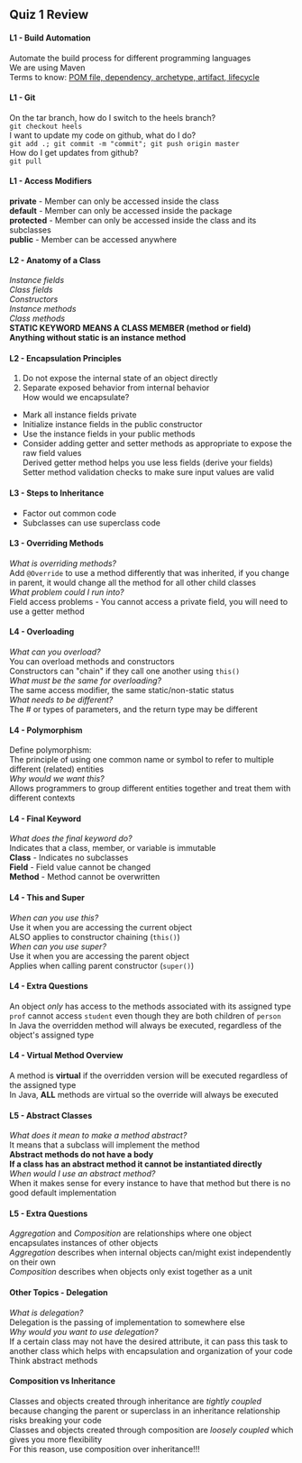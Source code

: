 ## Quiz 1 Review

#### L1 - Build Automation  
Automate the build process for different programming
languages  
We are using Maven  
Terms to know: [POM file, dependency, archetype, artifact,
lifecycle](https://github.com/cvunc/comp-notes/blob/main/COMP301/012721.md#maven)  

#### L1 - Git  
On the tar branch, how do I switch to the heels branch?  
`git checkout heels`  
I want to update my code on github, what do I do?  
`git add .; git commit -m "commit"; git push origin master`  
How do I get updates from github?  
`git pull`

#### L1 - Access Modifiers  
**private** - Member can only be accessed inside the class  
**default** - Member can only be accessed inside the package  
**protected** - Member can only be accessed inside the class
and its subclasses  
**public** - Member can be accessed anywhere  

#### L2 - Anatomy of a Class  
*Instance fields*  
*Class fields*  
*Constructors*  
*Instance methods*  
*Class methods*  
**STATIC KEYWORD MEANS A CLASS MEMBER (method or field)**  
**Anything without static is an instance method**  

#### L2 - Encapsulation Principles  
1. Do not expose the internal state of an object directly
2. Separate exposed behavior from internal behavior  
How would we encapsulate?  
- Mark all instance fields private
- Initialize instance fields in the public constructor
- Use the instance fields in your public methods
- Consider adding getter and setter methods as appropriate
  to expose the raw field values  
Derived getter method helps you use less fields (derive your
fields)  
Setter method validation checks to make sure input values
are valid  

#### L3 - Steps to Inheritance  
- Factor out common code
- Subclasses can use superclass code  

#### L3 - Overriding Methods  
*What is overriding methods?*  
Add `@Override` to use a method differently that was
inherited, if you change in parent, it would change all the
method for all other child classes  
*What problem could I run into?*  
Field access problems - You cannot access a private field,
you will need to use a getter method  

#### L4 - Overloading  
*What can you overload?*  
You can overload methods and constructors  
Constructors can "chain" if they call one another using
`this()`  
*What must be the same for overloading?*  
The same access modifier, the same static/non-static status  
*What needs to be different?*  
The # or types of parameters, and the return type may be
different  

#### L4 - Polymorphism  
Define polymorphism:  
The principle of using one common name or symbol to refer to
multiple different (related) entities  
*Why would we want this?*  
Allows programmers to group different entities together and
treat them with different contexts  

#### L4 - Final Keyword  
*What does the final keyword do?*  
Indicates that a class, member, or variable is immutable  
**Class** - Indicates no subclasses  
**Field** - Field value cannot be changed  
**Method** - Method cannot be overwritten  

#### L4 - This and Super  
*When can you use this?*  
Use it when you are accessing the current object  
ALSO applies to constructor chaining (`this()`)  
*When can you use super?*  
Use it when you are accessing the parent object  
Applies when calling parent constructor (`super()`)  

#### L4 - Extra Questions  
An object *only* has access to the methods associated with
its assigned type  
`prof` cannot access `student` even though they are both
children of `person`  
In Java the overridden method will always be executed,
regardless of the object's assigned type  

#### L4 - Virtual Method Overview  
A method is **virtual** if the overridden version will be
executed regardless of the assigned type  
In Java, **ALL** methods are virtual so the override will
always be executed  

#### L5 - Abstract Classes  
*What does it mean to make a method abstract?*  
It means that a subclass will implement the method  
**Abstract methods do not have a body**  
**If a class has an abstract method it cannot be
instantiated directly**  
*When would I use an abstract method?*  
When it makes sense for every instance to have that method
but there is no good default implementation  

#### L5 - Extra Questions  
*Aggregation* and *Composition* are relationships where one
object encapsulates instances of other objects  
*Aggregation* describes when internal objects can/might
exist independently  on their own  
*Composition* describes when objects only exist together as
a unit  

#### Other Topics - Delegation  
*What is delegation?*  
Delegation is the passing of implementation to somewhere
else  
*Why would you want to use delegation?*  
If a certain class may not have the desired attribute, it
can pass this task to another class which helps with
encapsulation and organization of your code  
Think abstract methods  

#### Composition vs Inheritance  
Classes and objects created through inheritance are *tightly
coupled* because changing the parent or superclass in an
inheritance relationship risks breaking your code  
Classes and objects created through composition are *loosely
coupled* which gives you more flexibility  
For this reason, use composition over inheritance!!!  

